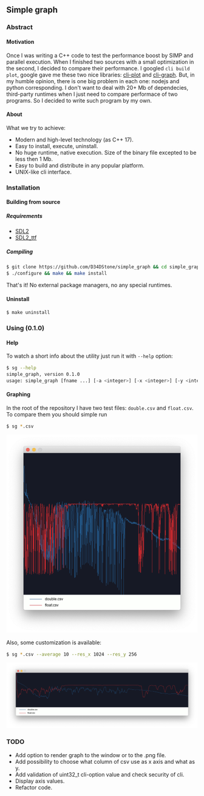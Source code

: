 ## Simple graph 

### Abstract
#### Motivation
Once I was writing a C++ code to test the performance boost by SIMP and parallel execution. 
When I finished two sources with a small optimization in the second, I decided to compare 
their performance. I googled `cli build plot`, google gave me these two nice libraries: 
[cli-plot](https://github.com/Tabcorp/cli-plot) and
[cli-graph](https://github.com/mcastorina/graph-cli). 
But, in my humble opinion, there is one big problem in each one: nodejs and python corresponding. 
I don't want to deal with 20+ Mb of dependecies, third-party runtimes when I just need to compare 
performace of two programs. So I decided to write such program by my own.

#### About
What we try to achieve:
- Modern and high-level technology (as C++ 17).
- Easy to install, execute, uninstall.
- No huge runtime, native execution. Size of the binary file excepted to be less then 1 Mb.
- Easy to build and distribute in any popular platform.
- UNIX-like cli interface.

### Installation
#### Building from source
##### Requirements
- [SDL2](https://www.libsdl.org/download-2.0.php)
- [SDL2\_ttf](https://www.libsdl.org/projects/SDL_ttf/)

##### Compiling
```bash
$ git clone https://github.com/D34DStone/simple_graph && cd simple_graph
$ ./configure && make && make install
```
That's it! No external package managers, no any special runtimes. 

#### Uninstall
```bash
$ make uninstall
```

### Using (0.1.0)
#### Help
To watch a short info about the utility just run it with `--help` option: 
```bash
$ sg --help
simple_graph, version 0.1.0
usage: simple_graph [fname ...] [-a <integer>] [-x <integer>] [-y <integer>] [-s <char>] [-h]
```

#### Graphing
In the root of the repository I have two test files: `double.csv` and `float.csv`. To compare them you should simple run
```bash
$ sg *.csv
```
![double-float-comparison](https://github.com/D34DStone/simple_graph/blob/master/doc/0.1.0-screen-float-double.png?raw=true)

Also, some customization is available: 
```bash
$ sg *.csv --average 10 --res_x 1024 --res_y 256
```
![double-float-comparison-advanced](https://github.com/D34DStone/simple_graph/blob/master/doc/0.1.0-screen-float-double-advanced.png?raw=true)

### TODO
- Add option to render graph to the window or to the .png file.
- Add possibility to choose what column of csv use as x axis and what as y.
- Add validation of uint32\_t cli-option value and check security of cli.
- Display axis values.
- Refactor code.
